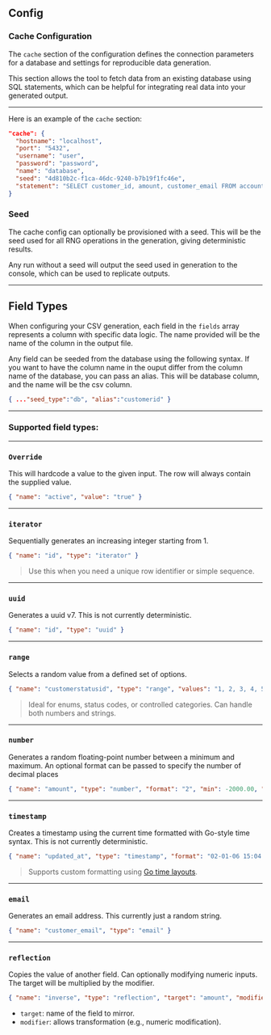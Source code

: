 ## Config

### Cache Configuration

The `cache` section of the configuration defines the connection parameters for a database and settings for reproducible data generation.

This section allows the tool to fetch data from an existing database using SQL statements, which can be helpful for integrating real data into your generated output.

---

Here is an example of the `cache` section:

```json
"cache": {
  "hostname": "localhost",
  "port": "5432",
  "username": "user",
  "password": "password",
  "name": "database",
  "seed": "4d810b2c-f1ca-46dc-9240-b7b19f1fc46e",
  "statement": "SELECT customer_id, amount, customer_email FROM account.customer;"
}
```

### Seed

The cache config can optionally be provisioned with a seed. This will be the seed used for all RNG operations in the generation, giving deterministic results.

Any run without a seed will output the seed used in generation to the console, which can be used to replicate outputs.

---

## Field Types

When configuring your CSV generation, each field in the `fields` array represents a column with specific data logic. The name provided will be the name of the column in the output file.

Any field can be seeded from the database using the following syntax. If you want to have the column name in the ouput differ from the column name of the database, you can pass an alias. This will be database column, and the name will be the csv column.

```json
{ ..."seed_type":"db", "alias":"customerid" }
```

---
### Supported field types:
---

### `Override`

This will hardcode a value to the given input. The row will always contain the supplied value.

```json
{ "name": "active", "value": "true" }
```
---

### `iterator`

Sequentially generates an increasing integer starting from 1.

```json
{ "name": "id", "type": "iterator" }
```

> Use this when you need a unique row identifier or simple sequence.

---
### `uuid`

Generates a uuid v7. This is not currently deterministic.

```json
{ "name": "id", "type": "uuid" }
```

---

### `range`

Selects a random value from a defined set of options.

```json
{ "name": "customerstatusid", "type": "range", "values": "1, 2, 3, 4, 5, 6" }
```

> Ideal for enums, status codes, or controlled categories. Can handle both numbers and strings.

---

### `number`

Generates a random floating-point number between a minimum and maximum. An optional format can be passed to specify the number of decimal places

```json
{ "name": "amount", "type": "number", "format": "2", "min": -2000.00, "max": 2000.00 },
```

---

### `timestamp`

Creates a timestamp using the current time formatted with Go-style time syntax. This is not currently deterministic.

```json
{ "name": "updated_at", "type": "timestamp", "format": "02-01-06 15:04:05" }
```

> Supports custom formatting using [Go time layouts](https://pkg.go.dev/time#pkg-constants).

---
### `email`

Generates an email address. This currently just a random string.

```json
{ "name": "customer_email", "type": "email" }
```
---

### `reflection`

Copies the value of another field. Can optionally modifying numeric inputs. The target will be multiplied by the modifier.

```json
{ "name": "inverse", "type": "reflection", "target": "amount", "modifier": -1 }
```

- `target`: name of the field to mirror.
- `modifier`: allows transformation (e.g., numeric modification).
